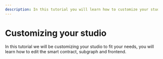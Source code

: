 ```yaml
---
description: In this tutorial you will learn how to customize your studio to fit your needs
---
```


# Customizing your studio

In this tutorial we will be customizing your studio to fit your needs, you will learn how to edit the smart contract, subgraph and frontend.

